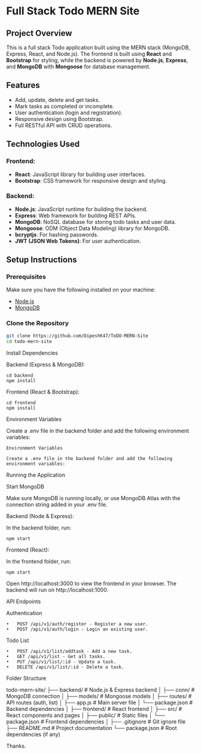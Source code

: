# Full Stack Todo MERN Site

## Project Overview
This is a full stack Todo application built using the MERN stack (MongoDB, Express, React, and Node.js). The frontend is built using **React** and **Bootstrap** for styling, while the backend is powered by **Node.js**, **Express**, and **MongoDB** with **Mongoose** for database management.

## Features
- Add, update, delete and get tasks.
- Mark tasks as completed or incomplete.
- User authentication (login and registration).
- Responsive design using Bootstrap.
- Full RESTful API with CRUD operations.

## Technologies Used

### Frontend:
- **React**: JavaScript library for building user interfaces.
- **Bootstrap**: CSS framework for responsive design and styling.

### Backend:
- **Node.js**: JavaScript runtime for building the backend.
- **Express**: Web framework for building REST APIs.
- **MongoDB**: NoSQL database for storing todo tasks and user data.
- **Mongoose**: ODM (Object Data Modeling) library for MongoDB.
- **bcryptjs**: For hashing passwords.
- **JWT (JSON Web Tokens)**: For user authentication.

## Setup Instructions

### Prerequisites
Make sure you have the following installed on your machine:
- [Node.js](https://nodejs.org/)
- [MongoDB](https://www.mongodb.com/)

### Clone the Repository
```bash
git clone https://github.com/DipeshK47/ToDO-MERN-Site
cd todo-mern-site
```

Install Dependencies

Backend (Express & MongoDB):
```
cd backend
npm install
```

Frontend (React & Bootstrap):
```
cd frontend
npm install
```

Environment Variables

Create a .env file in the backend folder and add the following environment variables:
```
Environment Variables

Create a .env file in the backend folder and add the following environment variables:
```

Running the Application

Start MongoDB

Make sure MongoDB is running locally, or use MongoDB Atlas with the connection string added in your .env file.

Backend (Node & Express):

In the backend folder, run:
```
npm start
```

Frontend (React):

In the frontend folder, run:
```
npm start
```

Open http://localhost:3000 to view the frontend in your browser. The backend will run on http://localhost:1000.

API Endpoints

Authentication

	•	POST /api/v1/auth/register - Register a new user.
	•	POST /api/v1/auth/login - Login an existing user.

Todo List

	•	POST /api/v1/list/addtask - Add a new task.
	•	GET /api/v1/list - Get all tasks.
	•	PUT /api/v1/list/:id - Update a task.
	•	DELETE /api/v1/list/:id - Delete a task.

Folder Structure

todo-mern-site/
├── backend/                # Node.js & Express backend
│   ├── conn/               # MongoDB connection
│   ├── models/             # Mongoose models
│   ├── routes/             # API routes (auth, list)
│   ├── app.js              # Main server file
│   └── package.json        # Backend dependencies
│
├── frontend/               # React frontend
│   ├── src/                # React components and pages
│   ├── public/             # Static files
│   └── package.json        # Frontend dependencies
│
├── .gitignore              # Git ignore file
├── README.md               # Project documentation
└── package.json            # Root dependencies (if any)

Thanks.

